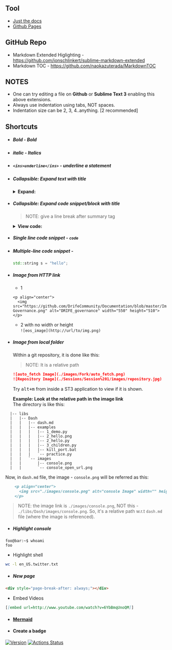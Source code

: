 ## Tool
* [Just the docs](https://pmarsceill.github.io/just-the-docs/)
* [Github Pages](https://pages.github.com/)

## GitHub Repo
* Markdown Extended Higlighting - https://github.com/jonschlinkert/sublime-markdown-extended
* Markdown TOC - https://github.com/naokazuterada/MarkdownTOC


## NOTES
* One can try editing a file on __Github__ or __Sublime Text 3__ enabling this above extensions.
* Always use indentation using tabs, NOT spaces.
* Indentation size can be 2, 3, 4..anything. [2 recommended]

## Shortcuts
* ##### **Bold** - Bold
* ##### _italic_ - Italics
* ##### `<ins>underline</ins>` - underline a statement
* ##### Collapsible: Expand text with title
  <details>
  <summary><b>Expand: </b></summary>
		
	<h2>Abhijit is a good boy</h2>
	<p>Humand is a village in Chashm Rural District, Shahmirzad District, Mehdishahr County, Semnan Province, Iran. At the 2006 census, its existence was noted, but its population was not reported. </p>
		
  </details>
* ##### Collapsible: Expand code snippet/block with title
	> NOTE: give a line break after summary tag

	<details>
	<summary><b>View code: </b></summary>

	```cpp
	std::cout << "With Iterator:" << std::endl;
	for (std::vector<string>::iterator i = v.begin(); i != v.end(); ++i)
	{
		std::cout << *i << std::endl;
	}
	```
	</details>

* ##### Single line code snippet - `code`
* ##### Multiple-line code snippet - 
  ```cpp
  std::string s = "hello";
  ```
* ##### Image from HTTP link
  - 1
  ```
  <p align="center">
    <img src="https://github.com/DrifeCommunity/Documentation/blob/master/Images/DRIFE-Governance.png" alt="DRIFE_governance" width="550" height="510">
  </p>
  ```
  - 2 with no width or height <br/>
  `![eos_image](http://url/to/img.png)`
  
* ##### Image from local folder
  Within a git repository, it is done like this:
  
  > NOTE: It is a relative path 
  ```markdown
  ![auto_fetch Image](./images/Fork/auto_fetch.png)
  ![Repository Image](./Sessions/Session%201/images/repository.jpg)
  ```
  Try <kbd>alt+m</kbd> from inside a ST3 application to view if it is shown.
  
  __Example: Look at the relative path in the image link__ <br/>
  The directory is like this:
```console
  |-- libs
  |   |-- Dash
  |   |   |-- dash.md
  |   |   |-- examples
  |   |   |   |-- 1_demo.py
  |   |   |   |-- 2_hello.png
  |   |   |   |-- 2_hello.py
  |   |   |   |-- 3_children.py
  |   |   |   |-- kill_port.bat
  |   |   |   `-- practice.py
  |   |   `-- images
  |   |       |-- console.png
  |   |       `-- console_open_url.png

```
  Now, in `dash.md` file, the image - `console.png` will be referred as this:
```markdown
	<p align="center">
	  <img src="./images/console.png" alt="console Image" width="" height="">
	</p>
```
  > NOTE: the image link is `./images/console.png`, NOT this - `./libs/Dash/images/console.png`. So, it's a relative path w.r.t `dash.md` file (where the image is referenced).
  
* ##### Highlight console
```console
foo@bar:~$ whoami
foo
```
* Highlight shell
```sh
wc -l en_US.twitter.txt 
```
* ##### New page
```markdown
<div style="page-break-after: always;"></div>
```
* Embed Videos
```md
[[embed url=http://www.youtube.com/watch?v=6YbBmqUnoQM]]
```

* #### [Mermaid](https://mermaid-js.github.io/mermaid/#/)
* #### Create a badge
[![Version](https://img.shields.io/npm/v/@uniswap/v2-core)](https://www.npmjs.com/package/@uniswap/v2-core)
[![Actions Status](https://github.com/Uniswap/uniswap-v2-core/workflows/CI/badge.svg)](https://github.com/Uniswap/uniswap-v2-core/actions)


